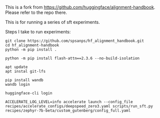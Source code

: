 This is a fork from https://github.com/huggingface/alignment-handbook. Please refer to the repo there.

This is for running a series of sft experiments.

Steps I take to run experiments:

```
git clone https://github.com/spsanps/hf_alignment_handbook.git
cd hf_alignment-handbook
python -m pip install .
```

```
python -m pip install flash-attn==2.3.6 --no-build-isolation
```

```
apt update
apt instal git-lfs
```

```
pip install wandb
wandb login
```

```
huggingface-cli login
```

```
ACCELERATE_LOG_LEVEL=info accelerate launch --config_file recipes/accelerate_configs/deepspeed_zero3.yaml scripts/run_sft.py recipes/zephyr-7b-beta/custom_gutenberg/config_full.yaml
```


